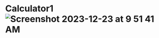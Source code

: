 # Calculator1![Screenshot 2023-12-23 at 9 51 41 AM](https://github.com/renzantony/Calculator1/assets/120633723/846c7b20-5459-4c55-b3c8-84c8f2120b48)
